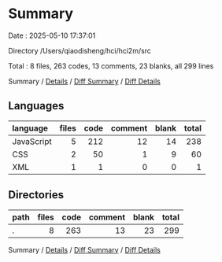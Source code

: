 # Summary

Date : 2025-05-10 17:37:01

Directory /Users/qiaodisheng/hci/hci2m/src

Total : 8 files,  263 codes, 13 comments, 23 blanks, all 299 lines

Summary / [Details](details.md) / [Diff Summary](diff.md) / [Diff Details](diff-details.md)

## Languages
| language | files | code | comment | blank | total |
| :--- | ---: | ---: | ---: | ---: | ---: |
| JavaScript | 5 | 212 | 12 | 14 | 238 |
| CSS | 2 | 50 | 1 | 9 | 60 |
| XML | 1 | 1 | 0 | 0 | 1 |

## Directories
| path | files | code | comment | blank | total |
| :--- | ---: | ---: | ---: | ---: | ---: |
| . | 8 | 263 | 13 | 23 | 299 |

Summary / [Details](details.md) / [Diff Summary](diff.md) / [Diff Details](diff-details.md)